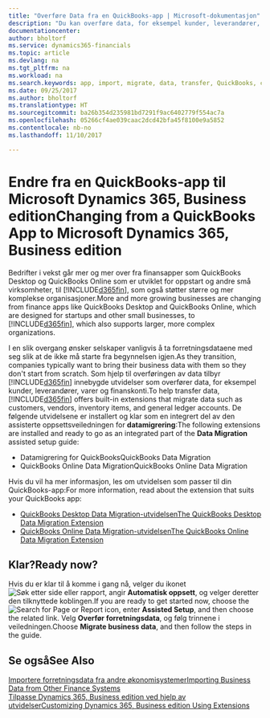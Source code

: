 ```yaml
---
title: "Overføre Data fra en QuickBooks-app | Microsoft-dokumentasjon"
description: "Du kan overføre data, for eksempel kunder, leverandører, varer og finanskonti, fra QuickBooks-apper til Dynamics 365, Business edition."
documentationcenter: 
author: bholtorf
ms.service: dynamics365-financials
ms.topic: article
ms.devlang: na
ms.tgt_pltfrm: na
ms.workload: na
ms.search.keywords: app, import, migrate, data, transfer, QuickBooks, customize
ms.date: 09/25/2017
ms.author: bholtorf
ms.translationtype: HT
ms.sourcegitcommit: ba26b354d235981bd7291f9ac6402779f554ac7a
ms.openlocfilehash: 05266cf4ae039caac2dcd42bfa45f8100e9a5852
ms.contentlocale: nb-no
ms.lasthandoff: 11/10/2017

---
```



# <a name="changing-from-a-quickbooks-app-to-microsoft-dynamics-365-business-edition"></a><span data-ttu-id="b0b9a-103">Endre fra en QuickBooks-app til Microsoft Dynamics 365, Business edition</span><span class="sxs-lookup"><span data-stu-id="b0b9a-103">Changing from a QuickBooks App to Microsoft Dynamics 365, Business edition</span></span>
<span data-ttu-id="b0b9a-104">Bedrifter i vekst går mer og mer over fra finansapper som QuickBooks Desktop og QuickBooks Online som er utviklet for oppstart og andre små virksomheter, til [!INCLUDE[d365fin](includes/d365fin_md.md)], som også støtter større og mer komplekse organisasjoner.</span><span class="sxs-lookup"><span data-stu-id="b0b9a-104">More and more growing businesses are changing from finance apps like QuickBooks Desktop and QuickBooks Online, which are designed for startups and other small businesses, to [!INCLUDE[d365fin](includes/d365fin_md.md)], which also supports larger, more complex organizations.</span></span> 

<span data-ttu-id="b0b9a-105">I en slik overgang ønsker selskaper vanligvis å ta forretningsdataene med seg slik at de ikke må starte fra begynnelsen igjen.</span><span class="sxs-lookup"><span data-stu-id="b0b9a-105">As they transition, companies typically want to bring their business data with them so they don't start from scratch.</span></span> <span data-ttu-id="b0b9a-106">Som hjelp til overføringen av data tilbyr [!INCLUDE[d365fin](includes/d365fin_md.md)] innebygde utvidelser som overfører data, for eksempel kunder, leverandører, varer og finanskonti.</span><span class="sxs-lookup"><span data-stu-id="b0b9a-106">To help transfer data, [!INCLUDE[d365fin](includes/d365fin_md.md)] offers built-in extensions that migrate data such as customers, vendors, inventory items, and general ledger accounts.</span></span> <span data-ttu-id="b0b9a-107">De følgende utvidelsene er installert og klar som en integrert del av den assisterte oppsettsveiledningen for **datamigrering**:</span><span class="sxs-lookup"><span data-stu-id="b0b9a-107">The following extensions are installed and ready to go as an integrated part of the **Data Migration** assisted setup guide:</span></span>

* <span data-ttu-id="b0b9a-108">Datamigrering for QuickBooks</span><span class="sxs-lookup"><span data-stu-id="b0b9a-108">QuickBooks Data Migration</span></span> 
* <span data-ttu-id="b0b9a-109">QuickBooks Online Data Migration</span><span class="sxs-lookup"><span data-stu-id="b0b9a-109">QuickBooks Online Data Migration</span></span>

<span data-ttu-id="b0b9a-110">Hvis du vil ha mer informasjon, les om utvidelsen som passer til din QuickBooks-app:</span><span class="sxs-lookup"><span data-stu-id="b0b9a-110">For more information, read about the extension that suits your QuickBooks app:</span></span>   

* [<span data-ttu-id="b0b9a-111">QuickBooks Desktop Data Migration-utvidelsen</span><span class="sxs-lookup"><span data-stu-id="b0b9a-111">The QuickBooks Desktop Data Migration Extension</span></span>](ui-extensions-quickbooks-data-migration.md)
* [<span data-ttu-id="b0b9a-112">QuickBooks Online Data Migration-utvidelsen</span><span class="sxs-lookup"><span data-stu-id="b0b9a-112">The QuickBooks Online Data Migration Extension</span></span>](ui-extensions-quickbooks-online-data-migration.md)

## <a name="ready-now"></a><span data-ttu-id="b0b9a-113">Klar?</span><span class="sxs-lookup"><span data-stu-id="b0b9a-113">Ready now?</span></span>
<span data-ttu-id="b0b9a-114">Hvis du er klar til å komme i gang nå, velger du ikonet ![Søk etter side eller rapport](media/ui-search/search_small.png "Søk etter side eller rapport"), angir **Automatisk oppsett**, og velger deretter den tilknyttede koblingen.</span><span class="sxs-lookup"><span data-stu-id="b0b9a-114">If you are ready to get started now, choose the ![Search for Page or Report](media/ui-search/search_small.png "Search for Page or Report icon") icon, enter **Assisted Setup**, and then choose the related link.</span></span> <span data-ttu-id="b0b9a-115">Velg **Overfør forretningsdata**, og følg trinnene i veiledningen.</span><span class="sxs-lookup"><span data-stu-id="b0b9a-115">Choose **Migrate business data**, and then follow the steps in the guide.</span></span>

## <a name="see-also"></a><span data-ttu-id="b0b9a-116">Se også</span><span class="sxs-lookup"><span data-stu-id="b0b9a-116">See Also</span></span>
[<span data-ttu-id="b0b9a-117">Importere forretningsdata fra andre økonomisystemer</span><span class="sxs-lookup"><span data-stu-id="b0b9a-117">Importing Business Data from Other Finance Systems</span></span>](upload-data.md)  
[<span data-ttu-id="b0b9a-118">Tilpasse Dynamics 365, Business edition ved hjelp av utvidelser</span><span class="sxs-lookup"><span data-stu-id="b0b9a-118">Customizing Dynamics 365, Business edition Using Extensions</span></span>](ui-extensions.md)   

